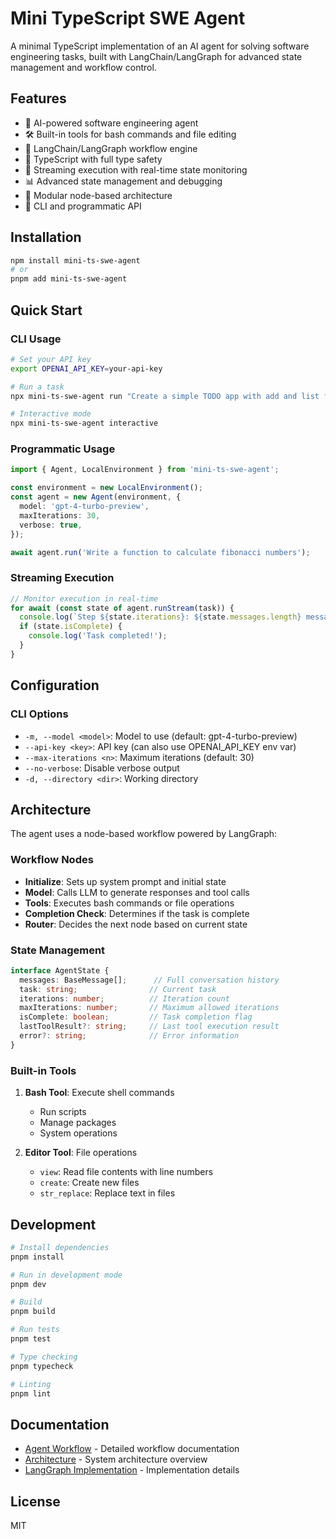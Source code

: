 # Mini TypeScript SWE Agent

A minimal TypeScript implementation of an AI agent for solving software engineering tasks, built with LangChain/LangGraph for advanced state management and workflow control.

## Features

- 🤖 AI-powered software engineering agent
- 🛠️ Built-in tools for bash commands and file editing
- 🔄 LangChain/LangGraph workflow engine
- 📝 TypeScript with full type safety
- 🌊 Streaming execution with real-time state monitoring
- 📊 Advanced state management and debugging
- 🔧 Modular node-based architecture
- 🚀 CLI and programmatic API

## Installation

```bash
npm install mini-ts-swe-agent
# or
pnpm add mini-ts-swe-agent
```

## Quick Start

### CLI Usage

```bash
# Set your API key
export OPENAI_API_KEY=your-api-key

# Run a task
npx mini-ts-swe-agent run "Create a simple TODO app with add and list functionality"

# Interactive mode
npx mini-ts-swe-agent interactive
```

### Programmatic Usage

```typescript
import { Agent, LocalEnvironment } from 'mini-ts-swe-agent';

const environment = new LocalEnvironment();
const agent = new Agent(environment, {
  model: 'gpt-4-turbo-preview',
  maxIterations: 30,
  verbose: true,
});

await agent.run('Write a function to calculate fibonacci numbers');
```

### Streaming Execution

```typescript
// Monitor execution in real-time
for await (const state of agent.runStream(task)) {
  console.log(`Step ${state.iterations}: ${state.messages.length} messages`);
  if (state.isComplete) {
    console.log('Task completed!');
  }
}
```

## Configuration

### CLI Options

- `-m, --model <model>`: Model to use (default: gpt-4-turbo-preview)
- `--api-key <key>`: API key (can also use OPENAI_API_KEY env var)
- `--max-iterations <n>`: Maximum iterations (default: 30)
- `--no-verbose`: Disable verbose output
- `-d, --directory <dir>`: Working directory

## Architecture

The agent uses a node-based workflow powered by LangGraph:

### Workflow Nodes

- **Initialize**: Sets up system prompt and initial state
- **Model**: Calls LLM to generate responses and tool calls
- **Tools**: Executes bash commands or file operations
- **Completion Check**: Determines if the task is complete
- **Router**: Decides the next node based on current state

### State Management

```typescript
interface AgentState {
  messages: BaseMessage[];      // Full conversation history
  task: string;                // Current task
  iterations: number;          // Iteration count
  maxIterations: number;       // Maximum allowed iterations
  isComplete: boolean;         // Task completion flag
  lastToolResult?: string;     // Last tool execution result
  error?: string;              // Error information
}
```

### Built-in Tools

1. **Bash Tool**: Execute shell commands
   - Run scripts
   - Manage packages
   - System operations

2. **Editor Tool**: File operations
   - `view`: Read file contents with line numbers
   - `create`: Create new files
   - `str_replace`: Replace text in files

## Development

```bash
# Install dependencies
pnpm install

# Run in development mode
pnpm dev

# Build
pnpm build

# Run tests
pnpm test

# Type checking
pnpm typecheck

# Linting
pnpm lint
```

## Documentation

- [Agent Workflow](docs/agent-workflow.md) - Detailed workflow documentation
- [Architecture](docs/architecture.md) - System architecture overview  
- [LangGraph Implementation](docs/langgraph-implementation.md) - Implementation details

## License

MIT